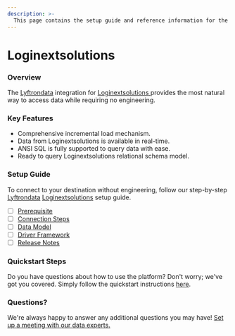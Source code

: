 ```yaml
---
description: >-
  This page contains the setup guide and reference information for the Loginextsolutions source connector.
---
```


# Loginextsolutions

### Overview

The [Lyftrondata](https://www.lyftrondata.com/) integration for [Loginextsolutions](https://www.lyftrondata.com/integration/loginextsolutions/)[ ](https://www.lyftrondata.com/integration/loginextsolutions/)provides the most natural way to access data while requiring no engineering.

### Key Features

* Comprehensive incremental load mechanism.
* Data from Loginextsolutions is available in real-time.&#x20;
* ANSI SQL is fully supported to query data with ease.
* Ready to query Loginextsolutions relational schema model.

### Setup Guide

To connect to your destination without engineering, follow our step-by-step [Lyftrondata](https://www.lyftrondata.com/)  [Loginextsolutions](https://www.lyftrondata.com/integration/loginextsolutions/) setup guide.

* [ ] [Prerequisite](../../marketing-analytics/loginextsolutions/prerequisite.md)
* [ ] [Connection Steps](../../marketing-analytics/loginextsolutions/connection-steps.md)
* [ ] [Data Model](../../marketing-analytics/loginextsolutions/data-model/)
* [ ] [Driver Framework](../../marketing-analytics/loginextsolutions/driver-framework/)
* [ ] [Release Notes](../../marketing-analytics/loginextsolutions/release-notes.md)

### Quickstart Steps

Do you have questions about how to use the platform? Don't worry; we've got you covered. Simply follow the quickstart instructions [here](../../../quickstart-steps.md).

### Questions? <a href="#questions" id="questions"></a>

We're always happy to answer any additional questions you may have! [Set up a meeting with our data experts.](https://www.lyftrondata.com/book-a-meeting/)

